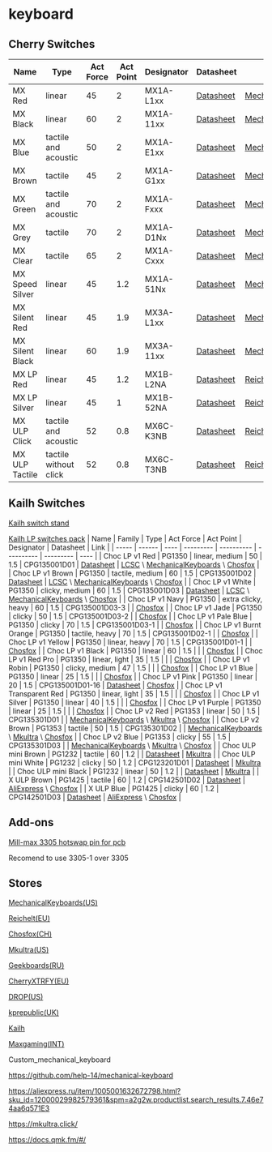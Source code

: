 # keyboard

## Cherry Switches
| Name  | Type | Act Force | Act Point | Designator | Datasheet | Link |
| ----- | ---- | --------- | --------- | ---------- | --------- | ---- |
| MX Red | linear | 45 | 2 | MX1A-L1xx | [Datasheet](https://www.cherrymx.de/_Resources/Persistent/b/7/a/b/b7ab2f72bd5686e1e1e759a9f3703536d7fb1e18/EN_CHERRY_MX_RED.pdf) | [MechanicalKeyboards](https://mechanicalkeyboards.com/shop/index.php?l=product_list&c=57) |
| MX Black | linear | 60 | 2 | MX1A-11xx | [Datasheet](https://www.cherrymx.de/_Resources/Persistent/0/7/f/6/07f6a966a4b95053db5691e73faa401f67d2eb5e/EN_CHERRY_MX_BLACK.pdf) | [MechanicalKeyboards](https://mechanicalkeyboards.com/shop/index.php?l=product_list&c=54) |
| MX Blue | tactile and acoustic | 50 | 2 | MX1A-E1xx | [Datasheet](https://www.cherrymx.de/_Resources/Persistent/a/5/3/1/a531cb6598bc849cbcf131fd7a31814282b74545/EN_CHERRY_MX_BLUE.pdf) | [MechanicalKeyboards](https://mechanicalkeyboards.com/shop/index.php?l=product_list&c=56) |
| MX Brown | tactile | 45 | 2 | MX1A-G1xx | [Datasheet](https://www.cherrymx.de/_Resources/Persistent/1/3/6/1/13618248706cd28e75ab9bdf9e55e9f8794611c1/EN_CHERRY_MX_BROWN.pdf) | [MechanicalKeyboards](https://mechanicalkeyboards.com/shop/index.php?l=product_list&c=55) |
| MX Green | tactile and acoustic | 70 | 2 | MX1A-Fxxx | [Datasheet](https://www.cherrymx.de/_Resources/Persistent/a/a/3/1/aa31c11f193a199eea05c8897d9decc539ce9b7f/EN_CHERRY_MX_GREEN.pdf) | [MechanicalKeyboards](https://mechanicalkeyboards.com/shop/index.php?l=product_list&c=63) |
| MX Grey | tactile | 70 | 2 | MX1A-D1Nx | [Datasheet](https://www.cherrymx.de/_Resources/Persistent/9/6/8/f/968fd7e99029449b6af9babb96149abed607b29b/Data_Sheet_CHERRY_MX_Grey.pdf) | [MechanicalKeyboards](https://mechanicalkeyboards.com/shop/index.php?l=product_list&c=59) |
| MX Clear | tactile | 65 | 2 | MX1A-Cxxx | [Datasheet](https://www.cherrymx.de/_Resources/Persistent/1/e/6/d/1e6d4479ea3c692473ae8dd3f0b825bd568ecadb/EN_CHERRY_MX_CLEAR.pdf) | [MechanicalKeyboards](https://mechanicalkeyboards.com/shop/index.php?l=product_list&c=58) |
| MX Speed Silver | linear | 45 | 1.2 | MX1A-51Nx | [Datasheet](https://www.cherrymx.de/_Resources/Persistent/7/f/4/5/7f45a95bf2bd93bd9c94f1835bd0c89dd6863326/EN_CHERRY_MX_SPEED_Silver.pdf) | [MechanicalKeyboards](https://mechanicalkeyboards.com/shop/index.php?l=product_list&c=875) |
| MX Silent Red | linear | 45 | 1.9 | MX3A-L1xx | [Datasheet](https://www.cherrymx.de/_Resources/Persistent/9/8/d/c/98dc07c393ba6be617c8547b77371709063605ad/EN_CHERRY_MX_SILENT_RED.pdf) | [MechanicalKeyboards](https://mechanicalkeyboards.com/shop/index.php?l=product_list&c=376) |
| MX Silent Black | linear | 60 | 1.9 | MX3A-11xx | [Datasheet](https://www.cherrymx.de/_Resources/Persistent/8/9/4/5/8945e4291a811c540f5c3e1ae4b3fc47e4011a8a/EN_CHERRY_MX_SILENT_BLACK.pdf) | [MechanicalKeyboards](https://mechanicalkeyboards.com/shop/index.php?l=product_detail&p=9975) |
| MX LP Red | linear | 45 | 1.2 | MX1B-L2NA | [Datasheet](https://www.cherrymx.de/_Resources/Persistent/b/3/1/e/b31ed369e2614b88503ba419d4e0a8339a7c55e5/Data%20sheet_MX1B-L2NA.pdf) | [Reichelt](https://www.reichelt.com/de/en/cherry-mx-low-profile-red-rgb-button-module-cherry-mx1b-l2na-p258100.html?&trstct=pos_1&nbc=1) |
| MX LP Silver | linear | 45 | 1 | MX1B-52NA | [Datasheet](https://www.cherrymx.de/_Resources/Persistent/6/7/d/f/67df5e072fb240d5e5c6bb1c132eaf213ef04981/Data%20sheet_MX1B-52NA.pdf) | [Reichelt](https://www.reichelt.com/de/en/cherry-mx-low-profile-silver-rgb-button-module-cherry-mx1b-52na-p281332.html?&trstct=pos_2&nbc=1) |
| MX ULP Click | tactile and acoustic | 52 | 0.8 | MX6C-K3NB | [Datasheet](https://www.cherrymx.de/_Resources/Persistent/b/f/8/a/bf8aa6c9901e722a271f6ccc9d2388d9380c195f/CHERRY_MX_ULP_Click_Datasheet.pdf) | [Reichelt](https://www.reichelt.com/de/en/cherry-mx-ultra-low-profile-rgb-pushbutton-module-cherry-mx6c-k3nb-p335040.html?&trstct=pos_3&nbc=1) |
| MX ULP Tactile | tactile without click | 52 | 0.8 | MX6C-T3NB | [Datasheet](https://www.cherrymx.de/_Resources/Persistent/8/c/3/4/8c348ad8022fdd2c96033bdb32948fcb036a4ecd/CHERRY_MX_ULP_Tactile_Datasheet.pdf) | [Reichelt](https://www.reichelt.com/de/en/cherry-mx-ultra-low-profile-rgb-pushbutton-module-cherry-mx6c-k3nb-p335040.html?&trstct=pos_3&nbc=1) |

## Kailh Switches
[Kailh switch stand](https://www.kailh.net/products/kailh-switch-tester)

[Kailh LP switches pack](https://chosfox.com/collections/low-profile-collection/products/kailh-low-profile-mechanical-keyboard-switches-tester-pack)
| Name  | Family | Type | Act Force | Act Point | Designator | Datasheet | Link |
| ----- | ------ | ---- | --------- | ---------- | ---------- | --------- | ---- |
| Choc LP v1 Red | PG1350 | linear, medium | 50 | 1.5 | CPG135001D01 | [Datasheet](https://datasheet.lcsc.com/lcsc/1912111437_Kailh-CPG135001D01_C400229.pdf) | [LCSC](https://www.lcsc.com/product-detail/Mechanical-Keyboard-Shaft_Kailh-CPG135001D01_C400229.html) \ [MechanicalKeyboards](https://mechanicalkeyboards.com/shop/index.php?l=product_detail&p=6337) \ [Chosfox](https://chosfox.com/collections/low-profile-collection/products/kailh-low-profile-choc-switches?variant=42514647613634) |
| Choc LP v1 Brown | PG1350 | tactile, medium | 60 | 1.5 | CPG135001D02 | [Datasheet](https://datasheet.lcsc.com/lcsc/1912111437_Kailh-CPG135001D02_C400230.pdf) | [LCSC](https://www.lcsc.com/product-detail/Mechanical-Keyboard-Shaft_Kailh-CPG135001D02_C400230.html) \ [MechanicalKeyboards](https://mechanicalkeyboards.com/shop/index.php?l=product_detail&p=6339) \ [Chosfox](https://chosfox.com/collections/low-profile-collection/products/kailh-low-profile-choc-switches?variant=42514647646402) |
| Choc LP v1 White | PG1350 | clicky, medium | 60 | 1.5 | CPG135001D03 | [Datasheet](https://datasheet.lcsc.com/lcsc/1912111437_Kailh-CPG135001D03_C400231.pdf) | [LCSC](https://www.lcsc.com/product-detail/Mechanical-Keyboard-Shaft_Kailh-CPG135001D03_C400231.html) \ [MechanicalKeyboards](https://mechanicalkeyboards.com/shop/index.php?l=product_detail&p=6340) \ [Chosfox](https://chosfox.com/collections/low-profile-collection/products/kailh-low-profile-choc-switches?variant=42514647679170) |
| Choc LP v1 Navy | PG1350 | extra clicky, heavy | 60 | 1.5 | CPG135001D03-3 | | [Chosfox](https://chosfox.com/collections/low-profile-collection/products/kailh-low-profile-choc-switches?variant=42514647875778) |
| Choc LP v1 Jade | PG1350 | clicky | 50 | 1.5 | CPG135001D03-2 | | [Chosfox](https://chosfox.com/collections/low-profile-collection/products/kailh-low-profile-choc-switches?variant=42514647843010) |
| Choc LP v1 Pale Blue | PG1350 | clicky | 70 | 1.5 | CPG135001D03-1 | | [Chosfox](https://chosfox.com/collections/low-profile-collection/products/kailh-low-profile-choc-switches?variant=42514647810242) |
| Choc LP v1 Burnt Orange | PG1350 | tactile, heavy | 70 | 1.5 | CPG135001D02-1 | | [Chosfox](https://chosfox.com/collections/low-profile-collection/products/kailh-low-profile-choc-switches?variant=42514647777474) |
| Choc LP v1 Yellow | PG1350 | linear, heavy | 70 | 1.5 | CPG135001D01-1 | | [Chosfox](https://chosfox.com/collections/low-profile-collection/products/kailh-low-profile-choc-switches?variant=42514647744706) |
| Choc LP v1 Black | PG1350 | linear | 60 | 1.5 | | | [Chosfox](https://chosfox.com/collections/low-profile-collection/products/kailh-low-profile-choc-switches?variant=42514647711938) |
| Choc LP v1 Red Pro | PG1350 | linear, light | 35 | 1.5 | | | [Chosfox](https://chosfox.com/collections/low-profile-collection/products/kailh-low-profile-choc-switches?variant=42514647908546) |
| Choc LP v1 Robin | PG1350 | clicky, medium | 47 | 1.5 | | | [Chosfox](https://chosfox.com/collections/low-profile-collection/products/kailh-low-profile-choc-switches?variant=42514647941314) |
| Choc LP v1 Blue | PG1350 | linear | 25 | 1.5 | | | [Chosfox](https://chosfox.com/collections/low-profile-collection/products/kailh-low-profile-choc-switches?variant=42514647974082) |
| Choc LP v1 Pink | PG1350 | linear | 20 | 1.5 | CPG135001D01-16 | [Datasheet](https://www.kailhswitch.com/Content/upload/pdf/202215927/CPG135001D01-16.pdf?rnd=235) | [Chosfox](https://chosfox.com/collections/low-profile-collection/products/kailh-low-profile-choc-switches?variant=42514648006850) |
| Choc LP v1 Transparent Red | PG1350 | linear, light | 35 | 1.5 | | | [Chosfox](https://chosfox.com/collections/low-profile-collection/products/kailh-low-profile-choc-switches?variant=42514648039618) |
| Choc LP v1 Silver | PG1350 | linear | 40 | 1.5 | | | [Chosfox](https://chosfox.com/collections/low-profile-collection/products/kailh-low-profile-choc-switches?variant=42514648072386) |
| Choc LP v1 Purple | PG1350 | linear | 25 | 1.5 | | | [Chosfox](https://chosfox.com/collections/low-profile-collection/products/kailh-low-profile-choc-switches?variant=42514648105154) |
| Choc LP v2 Red | PG1353 | linear | 50 | 1.5 | CPG135301D01 | | [MechanicalKeyboards](https://mechanicalkeyboards.com/shop/index.php?l=product_detail&p=6341) \ [Mkultra](https://mkultra.click/kailh-choc-v2-low-profile-switches/) \ [Chosfox](https://chosfox.com/collections/low-profile-collection/products/v2-low-profile-switch?variant=41683772965058) |
| Choc LP v2 Brown | PG1353 | tactile | 50 | 1.5 | CPG135301D02 | | [MechanicalKeyboards](https://mechanicalkeyboards.com/shop/index.php?l=product_detail&p=6342) \ [Mkultra](https://mkultra.click/kailh-choc-v2-low-profile-switches/) \ [Chosfox](https://chosfox.com/collections/low-profile-collection/products/v2-low-profile-switch?variant=41683772997826) |
| Choc LP v2 Blue | PG1353 | clicky | 55 | 1.5 | CPG135301D03 | | [MechanicalKeyboards](https://mechanicalkeyboards.com/shop/index.php?l=product_detail&p=6343) \ [Mkultra](https://mkultra.click/kailh-choc-v2-low-profile-switches/) \ [Chosfox](https://chosfox.com/collections/low-profile-collection/products/v2-low-profile-switch?variant=41683773030594) |
| Choc ULP mini Brown | PG1232 | tactile | 60 | 1.2 | | [Datasheet](http://www.kailh.com/en/Products/Ks/NotebookS/647.html) | [Mkultra](https://mkultra.click/choc-mini-low-low-profile-switches/) |
| Choc ULP mini White | PG1232 | clicky | 50 | 1.2 | CPG123201D01 | [Datasheet](http://www.kailh.com/en/Products/Ks/NotebookS/647.html) | [Mkultra](https://mkultra.click/choc-mini-low-low-profile-switches/) |
| Choc ULP mini Black | PG1232 | linear | 50 | 1.2 | | [Datasheet](http://www.kailh.com/en/Products/Ks/NotebookS/647.html) | [Mkultra](https://mkultra.click/choc-mini-low-low-profile-switches/) |
| X ULP Brown | PG1425 | tactile | 60 | 1.2 | CPG142501D02 | [Datasheet](http://www.kailh.com/en/Products/Ks/NotebookS/649.html) | [AliExpress](https://aliexpress.ru/item/32985602923.html?sku_id=10000000843368905&spm=a2g2w.productlist.search_results.2.2a6f4aa654pxyt) \ [Chosfox](https://chosfox.com/products/kailh-x-switch-sets?_pos=3&_sid=7ad59e1d7&_ss=r) |
| X ULP Blue | PG1425 | clicky | 60 | 1.2 | CPG142501D03 | [Datasheet](http://www.kailh.com/en/Products/Ks/NotebookS/649.html) | [AliExpress](https://aliexpress.ru/item/32985602923.html?sku_id=10000000843368905&spm=a2g2w.productlist.search_results.2.2a6f4aa654pxyt) \ [Chosfox](https://chosfox.com/products/kailh-x-switch-sets?_pos=3&_sid=7ad59e1d7&_ss=r) |






## Add-ons
[Mill-max 3305 hotswap pin for pcb](https://www.mill-max.com/products/pin-receptacle/receptacle-with-no-tail/3305)

Recomend to use 3305-1 over 3305

## Stores
[MechanicalKeyboards(US)](https://mechanicalkeyboards.com/shop/index.php?l=product_list&c=107)

[Reichelt(EU)](https://www.reichelt.com/de/en/keyboard-accessories-c8099.html?&nbc=1)

[Chosfox(CH)](https://chosfox.com/)

[Mkultra(US)](https://mkultra.click/)

[Geekboards(RU)](https://geekboards.ru/collection/switches)

[CherryXTRFY(EU)](https://cherryxtrfy.com/keyboard-switches)

[DROP(US)](https://drop.com/mechanical-keyboards/drops?sc=switches)

[kprepublic(UK)](https://kprepublic.com/collections/switch?page=1)

[Kailh](https://www.kailh.net/)

[Maxgaming(INT)](https://us.maxgaming.com/us/pc-peripherals/keyboard-accessories/custom-keyboard/switches)

Custom_mechanical_keyboard

https://github.com/help-14/mechanical-keyboard

https://aliexpress.ru/item/1005001632672798.html?sku_id=12000029982579361&spm=a2g2w.productlist.search_results.7.46e74aa6q571E3

https://mkultra.click/

https://docs.qmk.fm/#/
